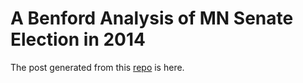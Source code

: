 # A Benford Analysis of MN Senate Election in 2014
The post generated from this [repo](http://adamolson.org/2015/12/28/Benford-and-Election-Fraud/) is here. 
